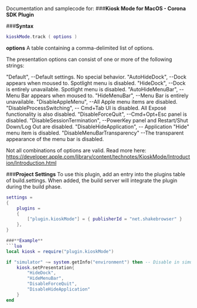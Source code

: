 
Documentation and samplecode for:
###**Kiosk Mode for MacOS - Corona SDK Plugin**

###**Syntax**
```lua
kioskMode.track ( options )
```

**options**
A table containing a comma-delimited list of options.

The presentation options can consist of one or more of the following strings:

"Default",                     --Default settings. No special behavior.
"AutoHideDock",                --Dock appears when moused to. Spotlight menu is disabled.
"HideDock",                    --Dock is entirely unavailable. Spotlight menu is disabled.
"AutoHideMenuBar",             --Menu Bar appears when moused to.
"HideMenuBar",                 --Menu Bar is entirely unavailable.
"DisableAppleMenu",            --All Apple menu items are disabled.
"DisableProcessSwitching",     -- Cmd+Tab UI is disabled. All Exposé functionality is also disabled.
"DisableForceQuit",            --Cmd+Opt+Esc panel is disabled.
"DisableSessionTermination",   --PowerKey panel and Restart/Shut Down/Log Out are disabled.
"DisableHideApplication",      -- Application "Hide" menu item is disabled.
"DisableMenuBarTransparency"   --The transparent appearance of the menu bar is disabled.

Not all combinations of options are valid. Read more here:
https://developer.apple.com/library/content/technotes/KioskMode/Introduction/Introduction.html

###**Project Settings**
To use this plugin, add an entry into the plugins table of build.settings. When added, the build server will integrate the plugin during the build phase.
```lua
settings =
{
    plugins =
    {
        ["plugin.kioskMode"] = { publisherId = "net.shakebrowser" }
    },      
}

###**Example**
```lua
local kiosk = require("plugin.kioskMode")

if "simulator" ~= system.getInfo("environment") then -- Disable in simulator (or simulator will go into kiosk mode)
    kiosk.setPresentation{
        "HideDock",
        "HideMenuBar",
        "DisableForceQuit",
        "DisableHideApplication"
    }
end
```
